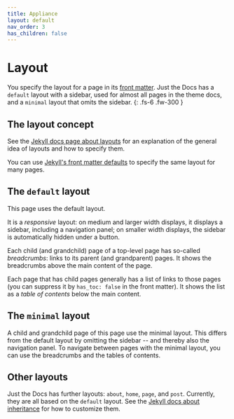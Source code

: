 ```yaml
---
title: Appliance
layout: default
nav_order: 3
has_children: false
---
```


# Layout

You specify the layout for a page in its [front matter]. Just the Docs has a `default` layout with a sidebar, used for almost all pages in the theme docs, and a `minimal` layout that omits the sidebar.
{: .fs-6 .fw-300 }

## The layout concept

See the [Jekyll docs page about layouts] for an explanation of the general idea of layouts and how to specify them.

You can use [Jekyll's front matter defaults] to specify the same layout for many pages.

## The `default` layout

This page uses the default layout.

It is a *responsive* layout: on medium and larger width displays, it displays a sidebar, including a navigation panel; on smaller width displays, the sidebar is automatically hidden under a button.

Each child (and grandchild) page of a top-level page has so-called *breadcrumbs*: links to its parent (and grandparent) pages. It shows the breadcrumbs above the main content of the page.

Each page that has child pages generally has a list of links to those pages (you can suppress it by `has_toc: false` in the front matter). It shows the list as a *table of contents* below the main content.

## The `minimal` layout

A child and grandchild page of this page use the minimal layout. This differs from the default layout by omitting the sidebar -- and thereby also the navigation panel. To navigate between pages with the minimal layout, you can use the breadcrumbs and the tables of contents.

## Other layouts

Just the Docs has further layouts: `about`, `home`, `page`, and `post`. Currently, they are all based on the `default` layout. See the [Jekyll docs about inheritance] for how to customize them.

[front matter]: https://jekyllrb.com/docs/front-matter/ "Jekyll docs about front matter"
[Jekyll docs page about layouts]: https://jekyllrb.com/docs/layouts/ "Jekyll docs about layouts"
[Jekyll's front matter defaults]: https://jekyllrb.com/docs/configuration/front-matter-defaults/ "Jekyll docs about front matter defaults"
[Jekyll docs about inheritance]: https://jekyllrb.com/docs/layouts/#inheritance "Jekyll docs about inheritance"
